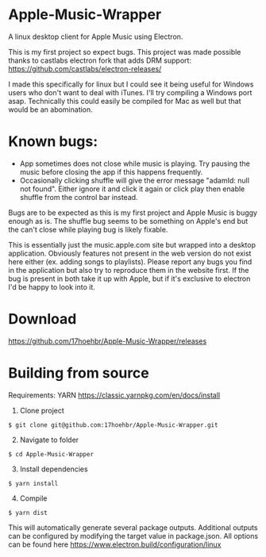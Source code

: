 # Apple-Music-Wrapper
A linux desktop client for Apple Music using Electron.

This is my first project so expect bugs. This project was made possible thanks to castlabs electron fork that adds DRM support: https://github.com/castlabs/electron-releases/

I made this specifically for linux but I could see it being useful for Windows users who don't want to deal with iTunes. I'll try compiling a Windows port asap. Technically this could easily be compiled for Mac as well but that would be an abomination.

# Known bugs:
- App sometimes does not close while music is playing. Try pausing the music before closing the app if this happens frequently.
- Occasionally clicking shuffle will give the error message "adamId: null not found". Either ignore it and click it again or click play then enable shuffle from the control bar instead.

Bugs are to be expected as this is my first project and Apple Music is buggy enough as is. The shuffle bug seems to be something on Apple's end but the can't close while playing bug is likely fixable.

This is essentially just the music.apple.com site but wrapped into a desktop application. Obviously features not present in the web version do not exist here either (ex. adding songs to playlists). Please report any bugs you find in the application but also try to reproduce them in the website first. If the bug is present in both take it up with Apple, but if it's exclusive to electron I'd be happy to look into it.

# Download

https://github.com/17hoehbr/Apple-Music-Wrapper/releases

# Building from source

Requirements: YARN https://classic.yarnpkg.com/en/docs/install

1. Clone project

```$ git clone git@github.com:17hoehbr/Apple-Music-Wrapper.git```

2. Navigate to folder 

```$ cd Apple-Music-Wrapper```

3. Install dependencies

```$ yarn install```

4. Compile

```$ yarn dist```

This will automatically generate several package outputs. Additional outputs can be configured by modifying the target value in package.json. All options can be found here https://www.electron.build/configuration/linux

